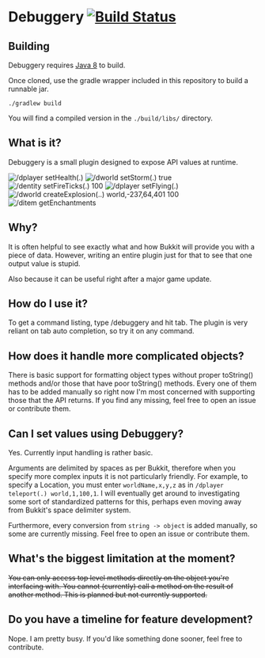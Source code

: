 Debuggery [![Build Status](https://ci.destroystokyo.com/buildStatus/icon?job=Debuggery)](https://ci.destroystokyo.com/job/Debuggery)
=========

## Building
Debuggery requires [Java 8] to build.

Once cloned, use the gradle wrapper included in this repository to build a runnable jar.

`./gradlew build`

You will find a compiled version in the `./build/libs/` directory.


[Java 8]: http://www.oracle.com/technetwork/java/javase/downloads/jdk8-downloads-2133151.html

## What is it?
Debuggery is a small plugin designed to expose API values at runtime.

![/dplayer setHealth(.)](https://i.imgur.com/VZV6wsk.png)
![/dworld setStorm(.) true](https://i.imgur.com/MNamG2q.png)
![/dentity setFireTicks(.) 100](https://i.imgur.com/Uv8toKI.png)
![/dplayer setFlying(.)](https://i.imgur.com/Fv8PUC1.png)
![/dworld createExplosion(..) world,-237,64,401 100](https://i.imgur.com/IlqBRhk.png)
![/ditem getEnchantments](https://i.imgur.com/A8zXdSk.png)

## Why?
It is often helpful to see exactly what and how Bukkit will provide you with a piece of data. However, writing
an entire plugin just for that to see that one output value is stupid.

Also because it can be useful right after a major game update.

## How do I use it?
To get a command listing, type /debuggery and hit tab.
The plugin is very reliant on tab auto completion, so try it on any command.

## How does it handle more complicated objects?
There is basic support for formatting object types without proper toString() methods and/or those that have poor
toString() methods. Every one of them has to be added manually so right now I'm most concerned with supporting those
that the API returns. If you find any missing, feel free to open an issue or contribute them.

## Can I set values using Debuggery?
Yes. Currently input handling is rather basic.

Arguments are delimited by spaces as per Bukkit, therefore when you specify more complex inputs it is not particularly
friendly. For example, to specify a Location, you must enter `worldName,x,y,z` as in `/dplayer teleport(.) world,1,100,1`.
I will eventually get around to investigating some sort of standardized patterns for this, perhaps even moving away
from Bukkit's space delimiter system.

Furthermore, every conversion from `string -> object` is added manually, so some are currently missing. Feel free to
open an issue or contribute them.

## What's the biggest limitation at the moment?
~~You can only access top level methods directly on the object you're interfacing with. You cannot (currently) call a
method on the result of another method. This is planned but not currently supported.~~

## Do you have a timeline for feature development?
Nope. I am pretty busy. If you'd like something done sooner, feel free to contribute.
